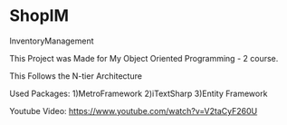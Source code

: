 # ShopIM
InventoryManagement

This Project was Made for My Object Oriented Programming - 2  course.

This Follows the N-tier Architecture

Used Packages:
1)MetroFramework
2)iTextSharp
3)Entity Framework


Youtube Video:
https://www.youtube.com/watch?v=V2taCyF260U
